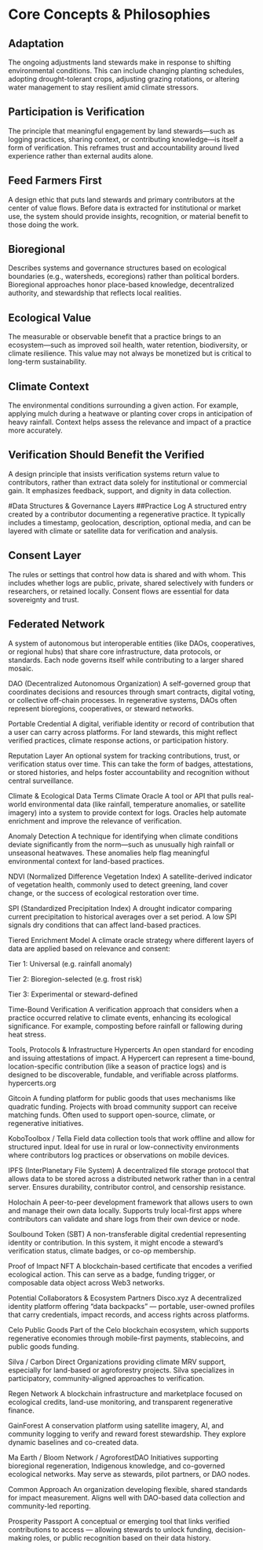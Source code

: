 # Core Concepts & Philosophies
## Adaptation
The ongoing adjustments land stewards make in response to shifting environmental conditions. This can include changing planting schedules, adopting drought-tolerant crops, adjusting grazing rotations, or altering water management to stay resilient amid climate stressors.

## Participation is Verification
The principle that meaningful engagement by land stewards—such as logging practices, sharing context, or contributing knowledge—is itself a form of verification. This reframes trust and accountability around lived experience rather than external audits alone.

## Feed Farmers First
A design ethic that puts land stewards and primary contributors at the center of value flows. Before data is extracted for institutional or market use, the system should provide insights, recognition, or material benefit to those doing the work.

## Bioregional
Describes systems and governance structures based on ecological boundaries (e.g., watersheds, ecoregions) rather than political borders. Bioregional approaches honor place-based knowledge, decentralized authority, and stewardship that reflects local realities.

## Ecological Value
The measurable or observable benefit that a practice brings to an ecosystem—such as improved soil health, water retention, biodiversity, or climate resilience. This value may not always be monetized but is critical to long-term sustainability.

## Climate Context
The environmental conditions surrounding a given action. For example, applying mulch during a heatwave or planting cover crops in anticipation of heavy rainfall. Context helps assess the relevance and impact of a practice more accurately.

## Verification Should Benefit the Verified
A design principle that insists verification systems return value to contributors, rather than extract data solely for institutional or commercial gain. It emphasizes feedback, support, and dignity in data collection.

#Data Structures & Governance Layers
##Practice Log
A structured entry created by a contributor documenting a regenerative practice. It typically includes a timestamp, geolocation, description, optional media, and can be layered with climate or satellite data for verification and analysis.

## Consent Layer
The rules or settings that control how data is shared and with whom. This includes whether logs are public, private, shared selectively with funders or researchers, or retained locally. Consent flows are essential for data sovereignty and trust.

## Federated Network
A system of autonomous but interoperable entities (like DAOs, cooperatives, or regional hubs) that share core infrastructure, data protocols, or standards. Each node governs itself while contributing to a larger shared mosaic.

DAO (Decentralized Autonomous Organization)
A self-governed group that coordinates decisions and resources through smart contracts, digital voting, or collective off-chain processes. In regenerative systems, DAOs often represent bioregions, cooperatives, or steward networks.

Portable Credential
A digital, verifiable identity or record of contribution that a user can carry across platforms. For land stewards, this might reflect verified practices, climate response actions, or participation history.

Reputation Layer
An optional system for tracking contributions, trust, or verification status over time. This can take the form of badges, attestations, or stored histories, and helps foster accountability and recognition without central surveillance.

Climate & Ecological Data Terms
Climate Oracle
A tool or API that pulls real-world environmental data (like rainfall, temperature anomalies, or satellite imagery) into a system to provide context for logs. Oracles help automate enrichment and improve the relevance of verification.

Anomaly Detection
A technique for identifying when climate conditions deviate significantly from the norm—such as unusually high rainfall or unseasonal heatwaves. These anomalies help flag meaningful environmental context for land-based practices.

NDVI (Normalized Difference Vegetation Index)
A satellite-derived indicator of vegetation health, commonly used to detect greening, land cover change, or the success of ecological restoration over time.

SPI (Standardized Precipitation Index)
A drought indicator comparing current precipitation to historical averages over a set period. A low SPI signals dry conditions that can affect land-based practices.

Tiered Enrichment Model
A climate oracle strategy where different layers of data are applied based on relevance and consent:

Tier 1: Universal (e.g. rainfall anomaly)

Tier 2: Bioregion-selected (e.g. frost risk)

Tier 3: Experimental or steward-defined

Time-Bound Verification
A verification approach that considers when a practice occurred relative to climate events, enhancing its ecological significance. For example, composting before rainfall or fallowing during heat stress.

Tools, Protocols & Infrastructure
Hypercerts
An open standard for encoding and issuing attestations of impact. A Hypercert can represent a time-bound, location-specific contribution (like a season of practice logs) and is designed to be discoverable, fundable, and verifiable across platforms.
hypercerts.org

Gitcoin
A funding platform for public goods that uses mechanisms like quadratic funding. Projects with broad community support can receive matching funds. Often used to support open-source, climate, or regenerative initiatives.

KoboToolbox / Tella
Field data collection tools that work offline and allow for structured input. Ideal for use in rural or low-connectivity environments where contributors log practices or observations on mobile devices.

IPFS (InterPlanetary File System)
A decentralized file storage protocol that allows data to be stored across a distributed network rather than in a central server. Ensures durability, contributor control, and censorship resistance.

Holochain
A peer-to-peer development framework that allows users to own and manage their own data locally. Supports truly local-first apps where contributors can validate and share logs from their own device or node.

Soulbound Token (SBT)
A non-transferable digital credential representing identity or contribution. In this system, it might encode a steward’s verification status, climate badges, or co-op membership.

Proof of Impact NFT
A blockchain-based certificate that encodes a verified ecological action. This can serve as a badge, funding trigger, or composable data object across Web3 networks.

Potential Collaborators & Ecosystem Partners
Disco.xyz
A decentralized identity platform offering “data backpacks” — portable, user-owned profiles that carry credentials, impact records, and access rights across platforms.

Celo Public Goods
Part of the Celo blockchain ecosystem, which supports regenerative economies through mobile-first payments, stablecoins, and public goods funding.

Silva / Carbon Direct
Organizations providing climate MRV support, especially for land-based or agroforestry projects. Silva specializes in participatory, community-aligned approaches to verification.

Regen Network
A blockchain infrastructure and marketplace focused on ecological credits, land-use monitoring, and transparent regenerative finance.

GainForest
A conservation platform using satellite imagery, AI, and community logging to verify and reward forest stewardship. They explore dynamic baselines and co-created data.

Ma Earth / Bloom Network / AgroforestDAO
Initiatives supporting bioregional regeneration, Indigenous knowledge, and co-governed ecological networks. May serve as stewards, pilot partners, or DAO nodes.

Common Approach
An organization developing flexible, shared standards for impact measurement. Aligns well with DAO-based data collection and community-led reporting.

Prosperity Passport
A conceptual or emerging tool that links verified contributions to access — allowing stewards to unlock funding, decision-making roles, or public recognition based on their data history.

